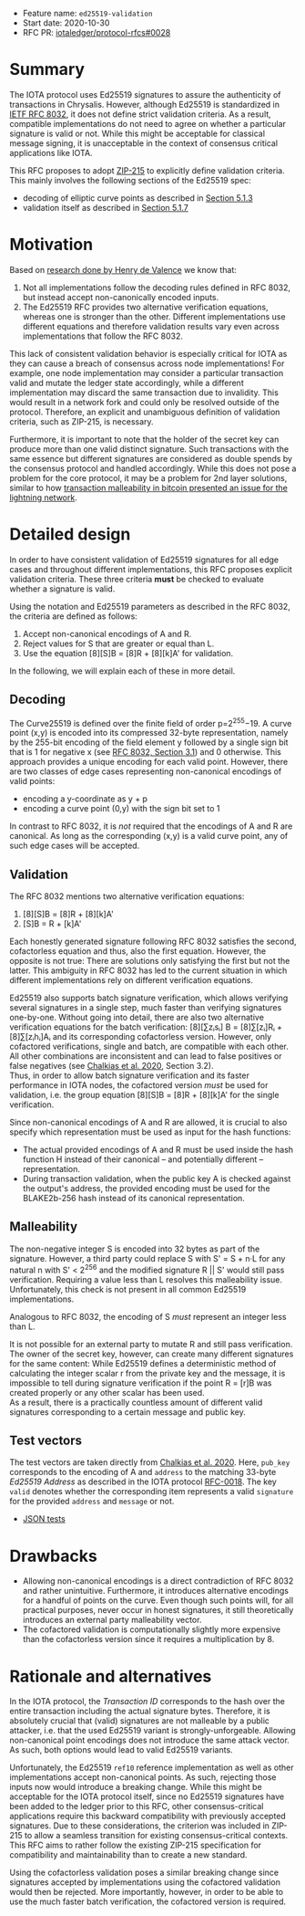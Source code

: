 + Feature name: `ed25519-validation`
+ Start date: 2020-10-30
+ RFC PR: [iotaledger/protocol-rfcs#0028](https://github.com/iotaledger/protocol-rfcs/pull/28)

# Summary

The IOTA protocol uses Ed25519 signatures to assure the authenticity of transactions in Chrysalis. However, although Ed25519 is standardized in [IETF RFC 8032](https://tools.ietf.org/html/rfc8032), it does not define strict validation criteria. As a result, compatible implementations do not need to agree on whether a particular signature is valid or not. While this might be acceptable for classical message signing, it is unacceptable in the context of consensus critical applications like IOTA.

This RFC proposes to adopt [ZIP-215](https://zips.z.cash/zip-0215) to explicitly define validation criteria. This mainly involves the following sections of the Ed25519 spec:
- decoding of elliptic curve points as described in [Section 5.1.3](https://tools.ietf.org/html/rfc8032#section-5.1.3)
- validation itself as described in [Section 5.1.7](https://tools.ietf.org/html/rfc8032#section-5.1.7)

# Motivation

Based on [research done by Henry de Valence](https://hdevalence.ca/blog/2020-10-04-its-25519am) we know that: 
1. Not all implementations follow the decoding rules defined in RFC 8032, but instead accept non-canonically encoded inputs.
2. The Ed25519 RFC provides two alternative verification equations, whereas one is stronger than the other. Different implementations use different equations and therefore validation results vary even across implementations that follow the RFC 8032. 

This lack of consistent validation behavior is especially critical for IOTA as they can cause a breach of consensus across node implementations! For example, one node implementation may consider a particular transaction valid and mutate the ledger state accordingly, while a different implementation may discard the same transaction due to invalidity. This would result in a network fork and could only be resolved outside of the protocol. Therefore, an explicit and unambiguous definition of validation criteria, such as ZIP-215, is necessary.

Furthermore, it is important to note that the holder of the secret key can produce more than one valid distinct signature. Such transactions with the same essence but different signatures are considered as double spends by the consensus protocol and handled accordingly. While this does not pose a problem for the core protocol, it may be a problem for 2nd layer solutions, similar to how [transaction malleability in bitcoin presented an issue for the lightning network](https://en.bitcoinwiki.org/wiki/Transaction_Malleability#How_Does_Transaction_Malleability_Affect_The_Lightning_Network.3F).

# Detailed design

In order to have consistent validation of Ed25519 signatures for all edge cases and throughout different implementations, this RFC proposes explicit validation criteria. These three criteria **must** be checked to evaluate whether a signature is valid.

Using the notation and Ed25519 parameters as described in the RFC 8032, the criteria are defined as follows:

1. Accept non-canonical encodings of A and R.
2. Reject values for S that are greater or equal than L.
3. Use the equation [8][S]B = [8]R + [8][k]A' for validation.

In the following, we will explain each of these in more detail.

## Decoding

The Curve25519 is defined over the finite field of order p=2<sup>255</sup>−19. A curve point (x,y) is encoded into its compressed 32-byte representation, namely by the 255-bit encoding of the field element y followed by a single sign bit that is 1 for negative x (see [RFC 8032, Section 3.1](https://datatracker.ietf.org/doc/html/rfc8032#section-3.1)) and 0 otherwise. This approach provides a unique encoding for each valid point. However, there are two classes of edge cases representing non-canonical encodings of valid points:
- encoding a y-coordinate as y + p
- encoding a curve point (0,y) with the sign bit set to 1

In contrast to RFC 8032, it is _not_ required that the encodings of A and R are canonical. As long as the corresponding (x,y) is a valid curve point, any of such edge cases will be accepted.

## Validation 

The RFC 8032 mentions two alternative verification equations:
1. [8][S]B = [8]R + [8][k]A'
2. [S]B = R + [k]A'

Each honestly generated signature following RFC 8032 satisfies the second, cofactorless equation and thus, also the first equation. However, the opposite is not true: There are solutions only satisfying the first but not the latter. This ambiguity in RFC 8032 has led to the current situation in which different implementations rely on different verification equations. 


Ed25519 also supports batch signature verification, which allows verifying several signatures in a single step, much faster than verifying signatures one-by-one. Without going into detail, there are also two alternative verification equations for the batch verification:
[8][∑zᵢsᵢ] B = [8]∑[zᵢ]Rᵢ + [8]∑[zᵢhᵢ]Aᵢ and its corresponding cofactorless version. However, only cofactored verifications, single and batch, are compatible with each other. All other combinations are inconsistent and can lead to false positives or false negatives (see [Chalkias et al. 2020](https://eprint.iacr.org/2020/1244), Section 3.2).<br> Thus, in order to allow batch signature verification and its faster performance in IOTA nodes, the cofactored version _must_ be used for validation, i.e. the group equation [8][S]B = [8]R + [8][k]A' for the single verification.

Since non-canonical encodings of A and R are allowed, it is crucial to also specify which representation must be used as input for the hash functions:
- The actual provided encodings of A and R must be used inside the hash function H instead of their canonical – and potentially different – representation.
- During transaction validation, when the public key A is checked against the output's address, the provided encoding must be used for the BLAKE2b-256 hash instead of its canonical representation.

## Malleability

The non-negative integer S is encoded into 32 bytes as part of the signature. However, a third party could replace S with S' = S + n·L for any natural n with S' < 2<sup>256</sup> and the modified signature R || S' would still pass verification. Requiring a value less than L resolves this malleability issue. Unfortunately, this check is not present in all common Ed25519 implementations.

Analogous to RFC 8032, the encoding of S _must_ represent an integer less than L.

It is not possible for an external party to mutate R and still pass verification. The owner of the secret key, however, can create many different signatures for the same content: While Ed25519 defines a deterministic method of calculating the integer scalar r from the private key and the message, it is impossible to tell during signature verification if the point R = [r]B was created properly or any other scalar has been used.<br> As a result, there is a practically countless amount of different valid signatures corresponding to a certain message and public key.

## Test vectors

The test vectors are taken directly from [Chalkias et al. 2020](https://eprint.iacr.org/2020/1244). Here, `pub_key` corresponds to the encoding of A and `address` to the matching 33-byte _Ed25519 Address_ as described in the IOTA protocol [RFC-0018](https://iotaledger.github.io/protocol-rfcs/0018-transaction-payload/0018-transaction-payload.html#serialized-layout). The key `valid` denotes whether the corresponding item represents a valid `signature` for the provided `address` and `message` or not.
- [JSON tests](0028-test.json)

# Drawbacks

- Allowing non-canonical encodings is a direct contradiction of RFC 8032 and rather unintuitive. Furthermore, it introduces alternative encodings for a handful of points on the curve. Even though such points will, for all practical purposes, never occur in honest signatures, it still theoretically introduces an external party malleability vector.
- The cofactored validation is computationally slightly more expensive than the cofactorless version since it requires a multiplication by 8.

# Rationale and alternatives

In the IOTA protocol, the _Transaction ID_ corresponds to the hash over the entire transaction including the actual signature bytes. Therefore, it is absolutely crucial that (valid) signatures are not malleable by a public attacker, i.e. that the used Ed25519 variant is strongly-unforgeable. Allowing non-canonical point encodings does not introduce the same attack vector. As such, both options would lead to valid Ed25519 variants.

Unfortunately, the Ed25519 `ref10` reference implementation as well as other implementations accept non-canonical points. As such, rejecting those inputs now would introduce a breaking change. While this might be acceptable for the IOTA protocol itself, since no Ed25519 signatures have been added to the ledger prior to this RFC, other consensus-critical applications require this backward compatibility with previously accepted signatures. Due to these considerations, the criterion was included in ZIP-215 to allow a seamless transition for existing consensus-critical contexts. This RFC aims to rather follow the existing ZIP-215 specification for compatibility and maintainability than to create a new standard.

Using the cofactorless validation poses a similar breaking change since signatures accepted by implementations using the cofactored validation would then be rejected. More importantly, however, in order to be able to use the much faster batch verification, the cofactored version is required. 
